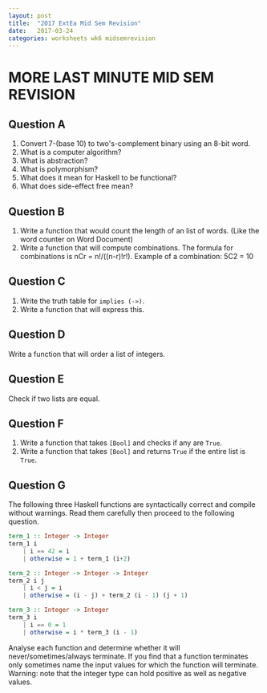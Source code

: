 ```yaml
---
layout: post
title:  "2017 ExtEa Mid Sem Revision"
date:   2017-03-24
categories: worksheets wk6 midsemrevision
---
```


# MORE LAST MINUTE MID SEM REVISION

## Question A
1. Convert 7-(base 10) to two's-complement binary using an 8-bit word.
2. What is a computer algorithm?
3. What is abstraction?
4. What is polymorphism?
5. What does it mean for Haskell to be functional?
6. What does side-effect free mean?

## Question B
1. Write a function that would count the length of an list of words. (Like the word counter on Word Document)
2. Write a function that will compute combinations. The formula for combinations is nCr = n!/((n-r)!r!). Example of a combination: 5C2 = 10

## Question C
1. Write the truth table for ``implies (->)``.
2. Write a function that will express this.

## Question D
Write a function that will order a list of integers. 

## Question E
Check if two lists are equal.



## Question F
1. Write a function that takes ``[Bool]`` and checks if any are ``True``.
2. Write a function that takes ``[Bool]`` and returns ``True`` if the entire list is ``True``.

## Question G
The following three Haskell functions are syntactically correct and compile without warnings. Read them carefully then proceed to the following question.

```haskell
term_1 :: Integer -> Integer
term_1 i
    | i == 42 = i
    | otherwise = 1 + term_1 (i+2)

term_2 :: Integer -> Integer -> Integer
term_2 i j
    | i < j = i
    | otherwise = (i - j) + term_2 (i - 1) (j + 1)

term_3 :: Integer -> Integer 
term_3 i 
    | i == 0 = 1
    | otherwise = i * term_3 (i - 1)
```
Analyse each function and determine whether it will never/sometimes/always terminate. If you find that a function terminates only sometimes name the input values for which the function will terminate. Warning: note that the integer type can hold positive as well as negative values.
